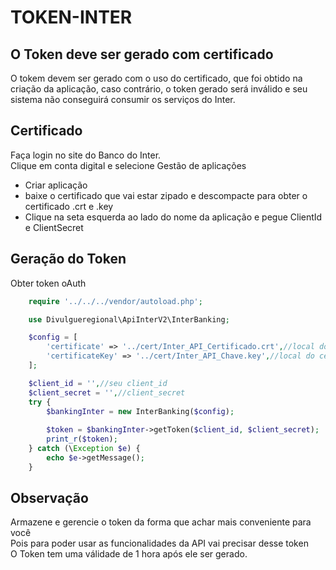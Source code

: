 # TOKEN-INTER

## O Token deve ser gerado com certificado

O tokem devem ser gerado com o uso do certificado, que foi obtido na criação da aplicação, caso contrário, o token gerado será inválido e seu sistema não conseguirá consumir os serviços do Inter.

## Certificado
Faça login no site do Banco do Inter.<br>
Clique em conta digital e selecione Gestão de aplicações<br>

- Criar aplicação
- baixe o certificado que vai estar zipado e descompacte para obter o certificado .crt e .key
- Clique na seta  esquerda ao lado do nome da aplicação e pegue ClientId e ClientSecret

## Geração do Token
Obter token oAuth

```php
    require '../../../vendor/autoload.php';

    use Divulgueregional\ApiInterV2\InterBanking;

    $config = [
        'certificate' => '../cert/Inter_API_Certificado.crt',//local do certificado crt
        'certificateKey' => '../cert/Inter_API_Chave.key',//local do certificado key
    ];

    $client_id = '',//seu client_id
    $client_secret = '',//client_secret
    try {
        $bankingInter = new InterBanking($config);
        
        $token = $bankingInter->getToken($client_id, $client_secret);
        print_r($token);
    } catch (\Exception $e) {
        echo $e->getMessage();
    }    
```

## Observação
Armazene e gerencie o token da forma que achar mais conveniente para você<br>
Pois para poder usar as funcionalidades da API vai precisar desse token<br>
O Token tem uma válidade de 1 hora após ele ser gerado.
